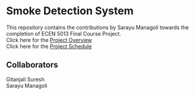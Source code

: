 # Smoke Detection System
This repository contains the contributions by Sarayu Managoli towards the completion of ECEN 5013 Final Course Project.</br>
Click here for the [Project Overview](https://github.com/cu-ecen-5013/final-project-sarayumanagoli/wiki/Project-Overview) </br>
Click here for the [Project Schedule](https://github.com/cu-ecen-5013/final-project-sarayumanagoli/wiki/Project-Schedule)
## Collaborators
Gitanjali Suresh</br>
Sarayu Managoli
